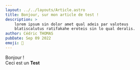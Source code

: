 ```yaml
---
layout: ../../layouts/Article.astro
title: Bonjour, sur mon article de test !
description: >
    lorem ipsum sin dolor amet qual adeis par valoteus
    blatiscalutus ratifakahe eroteis sin lo qual deralis.
author: Cédric THOMAS
pubDate: Sep 09 2022
emoji: 🐧
---
```


Bonjour !  
Ceci est un **Test**
